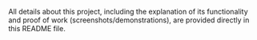 All details about this project, including the explanation of its functionality and proof of work (screenshots/demonstrations), are provided directly in this README file.
